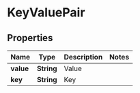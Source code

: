 # KeyValuePair

## Properties
Name | Type | Description | Notes
------------ | ------------- | ------------- | -------------
**value** | **String** | Value | 
**key** | **String** | Key | 
